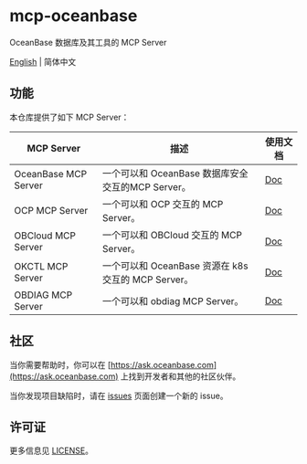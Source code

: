 # mcp-oceanbase

OceanBase 数据库及其工具的 MCP Server

[English](README.md) | 简体中文

## 功能

本仓库提供了如下 MCP Server：

| MCP Server           | 描述                                      | 使用文档                                    |
|----------------------|-----------------------------------------|-----------------------------------------|
| OceanBase MCP Server | 一个可以和 OceanBase 数据库安全交互的MCP Server。     | [Doc](doc/oceanbase_mcp_server.md)      |
| OCP MCP Server       | 一个可以和 OCP 交互的 MCP Server。               | [Doc](doc/ocp_mcp_server_CN.md)         |
| OBCloud MCP Server   | 一个可以和 OBCloud 交互的 MCP Server。           | [Doc](src/obcloud_mcp_server/README.md) |
| OKCTL MCP Server     | 一个可以和 OceanBase 资源在 k8s 交互的 MCP Server。 | [Doc](doc/okctl_mcp_server_CN.md)       |
| OBDIAG MCP Server    | 一个可以和 obdiag MCP Server。                | [Doc](doc/obdiag_mcp_server_CN.md)      |


## 社区

当你需要帮助时，你可以在 [https://ask.oceanbase.com](https://ask.oceanbase.com) 上找到开发者和其他的社区伙伴。

当你发现项目缺陷时，请在 [issues](https://github.com/oceanbase/mcp-oceanbase/issues) 页面创建一个新的 issue。

## 许可证

更多信息见 [LICENSE](LICENSE)。
